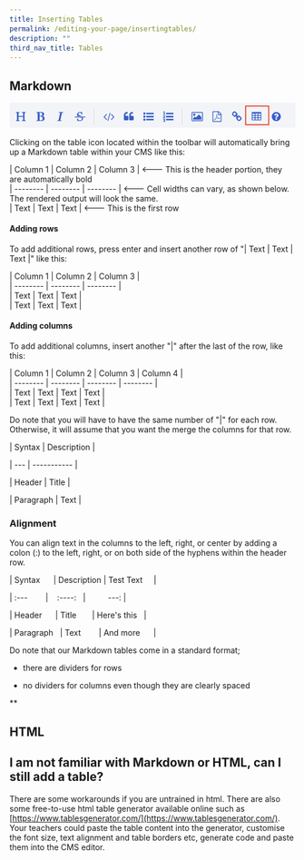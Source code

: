 ```yaml
---
title: Inserting Tables
permalink: /editing-your-page/insertingtables/
description: ""
third_nav_title: Tables
---
```

## Markdown

![](/images/Toolbar%20(table).png)

Clicking on the table icon located within the toolbar will automatically bring up a Markdown table within your CMS like this:

<p>| Column 1 | Column 2 | Column 3 | <--- This is the header portion, they are automatically bold 
<br>| -------- | -------- | -------- | <--- Cell widths can vary, as shown below. The rendered output will look the same.
<br>| Text     | Text     | Text     | <--- This is the first row 
</p>

#### Adding rows	
To add additional rows, press enter and insert another row of "| Text     | Text     | Text     |" like this:
<br>
<p>| Column 1 | Column 2 | Column 3 | 
<br>| -------- | -------- | -------- | 
<br>| Text     | Text     | Text     |
<br>| Text     | Text     | Text     |
</p>

#### Adding columns
To add additional columns, insert another "|" after the last of the row, like this:
<br>
<p>| Column 1 | Column 2 | Column 3 | Column 4 |
<br>| -------- | -------- | -------- | -------- |
<br>| Text     | Text     | Text     | Text     |
<br>| Text     | Text     | Text     | Text     |
</p>

Do note that you will have to have the same number of "|" for each row. Otherwise, it will assume that you want the merge the columns for that row.

| Syntax | Description |

| --- | ----------- |

| Header | Title |

| Paragraph | Text |

  
  

### Alignment

You can align text in the columns to the left, right, or center by adding a colon (:) to the left, right, or on both side of the hyphens within the header row.

| Syntax      | Description | Test Text     |

| :---        |    :----:   |          ---: |

| Header      | Title       | Here's this   |

| Paragraph   | Text        | And more      |

  
  

Do note that our Markdown tables come in a standard format; 

*   there are dividers for rows
    
*   no dividers for columns even though they are clearly spaced
    

**



## HTML


## I am not familiar with Markdown or HTML, can I still add a table?

There are some workarounds if you are untrained in html. There are also some free-to-use html table generator available online such as [https://www.tablesgenerator.com/](https://www.tablesgenerator.com/). Your teachers could paste the table content into the generator, customise the font size, text alignment and table borders etc, generate code and paste them into the CMS editor.